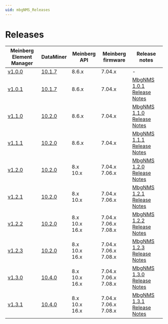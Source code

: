 ```yaml
---
uid: mbgNMS_Releases
---
```


# Releases

| Meinberg Element Manager | DataMiner | Meinberg API | Meinberg firmware | Release notes |
|--|--|--|--|--|
| [v1.0.0](https://community.dataminer.services/download/meinberg-element-manager-1-0-20220117124500/) | [10.1.7](https://community.dataminer.services/download/dataminer-feature-release-10-1-7-0-10523/) | 8.6.x | 7.04.x | -<br> |
| [v1.0.1](https://community.dataminer.services/download/meinberg-element-manager-1-0-1-20220301143000/) | [10.1.7](https://community.dataminer.services/download/dataminer-feature-release-10-1-7-0-10523/) | 8.6.x | 7.04.x | [MbgNMS 1.0.1 Release Notes](xref:MbgNMS_1.0.1) |
| [v1.1.0](https://community.dataminer.services/download/meinberg-element-manager-1-1-0-20220715134000/) | [10.2.0](https://community.dataminer.services/download/dataminer-main-release-10-2-0-0-11897-cu4/) | 8.6.x | 7.04.x | [MbgNMS 1.1.0 Release Notes](xref:MbgNMS_1.1.0) |
| [v1.1.1](https://community.dataminer.services/download/meinberg-element-manager-1-1-1-20220729140000/) | [10.2.0](https://community.dataminer.services/download/dataminer-main-release-10-2-0-0-11897-cu4/) | 8.6.x | 7.04.x | [MbgNMS 1.1.1 Release Notes](xref:MbgNMS_1.1.1) |
| [v1.2.0](https://community.dataminer.services/download/meinberg-element-manager-1-2-0-20221207160000/) | [10.2.0](https://community.dataminer.services/download/dataminer-main-release-10-2-0-0-11897-cu4/) | 8.x<br>10.x | 7.04.x<br>7.06.x | [MbgNMS 1.2.0 Release Notes](xref:MbgNMS_1.2.0) |
| [v1.2.1](https://community.dataminer.services/download/meinberg-element-manager-1-2-1-20230630100000/) | [10.2.0](https://community.dataminer.services/download/dataminer-main-release-10-2-0-0-11897-cu4/) | 8.x<br>10.x | 7.04.x<br>7.06.x | [MbgNMS 1.2.1 Release Notes](xref:MbgNMS_1.2.1) |
| [v1.2.2](https://community.dataminer.services/download/meinberg-element-manager-1-2-2-20230929100000/) | [10.2.0](https://community.dataminer.services/download/dataminer-main-release-10-2-0-0-11897-cu4/) | 8.x<br>10.x<br>16.x | 7.04.x<br>7.06.x<br>7.08.x | [MbgNMS 1.2.2 Release Notes](xref:MbgNMS_1.2.2) |
| [v1.2.3](https://community.dataminer.services/download/meinberg-element-manager-1-2-3-20231227100000/) | [10.2.0](https://community.dataminer.services/download/dataminer-main-release-10-2-0-0-11897-cu4/) | 8.x<br>10.x<br>16.x | 7.04.x<br>7.06.x<br>7.08.x | [MbgNMS 1.2.3 Release Notes](xref:MbgNMS_1.2.3) |
| [v1.3.0](https://community.dataminer.services/download/meinberg-element-manager-1-3-0/) | [10.4.0](https://community.dataminer.services/download/dataminer-main-release-10-4-0-0-14511-cu4/) | 8.x<br>10.x<br>16.x | 7.04.x<br>7.06.x<br>7.08.x | [MbgNMS 1.3.0 Release Notes](xref:MbgNMS_1.3.0) |
| [v1.3.1](https://community.dataminer.services/download/meinberg-element-manager-1-3-1/) | [10.4.0](https://community.dataminer.services/download/dataminer-main-release-10-4-0-0-14511-cu4/) | 8.x<br>10.x<br>16.x | 7.04.x<br>7.06.x<br>7.08.x | [MbgNMS 1.3.1 Release Notes](xref:MbgNMS_1.3.1) |
